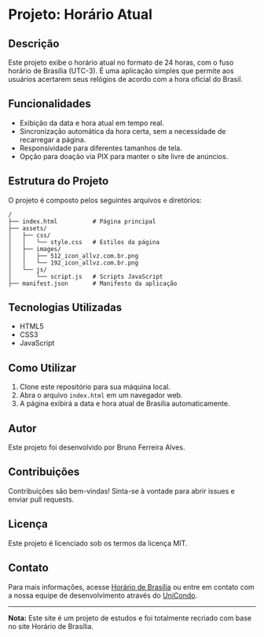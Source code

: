 
# Projeto: Horário Atual

## Descrição
Este projeto exibe o horário atual no formato de 24 horas, com o fuso horário de Brasília (UTC-3). É uma aplicação simples que permite aos usuários acertarem seus relógios de acordo com a hora oficial do Brasil.

## Funcionalidades
- Exibição da data e hora atual em tempo real.
- Sincronização automática da hora certa, sem a necessidade de recarregar a página.
- Responsividade para diferentes tamanhos de tela.
- Opção para doação via PIX para manter o site livre de anúncios.

## Estrutura do Projeto
O projeto é composto pelos seguintes arquivos e diretórios:

```
/
├── index.html          # Página principal
├── assets/
│   ├── css/
│   │   └── style.css   # Estilos da página
│   ├── images/
│   │   ├── 512_icon_allvz.com.br.png
│   │   └── 192_icon_allvz.com.br.png
│   └── js/
│       └── script.js   # Scripts JavaScript
├── manifest.json       # Manifesto da aplicação
```

## Tecnologias Utilizadas
- HTML5
- CSS3
- JavaScript

## Como Utilizar
1. Clone este repositório para sua máquina local.
2. Abra o arquivo `index.html` em um navegador web.
3. A página exibirá a data e hora atual de Brasília automaticamente.

## Autor
Este projeto foi desenvolvido por Bruno Ferreira Alves.

## Contribuições
Contribuições são bem-vindas! Sinta-se à vontade para abrir issues e enviar pull requests.

## Licença
Este projeto é licenciado sob os termos da licença MIT.

## Contato
Para mais informações, acesse [Horário de Brasília](https://www.horariodebrasilia.org/) ou entre em contato com a nossa equipe de desenvolvimento através do [UniCondo](https://unicondo.app/).

---

**Nota:** Este site é um projeto de estudos e foi totalmente recriado com base no site Horário de Brasília.
